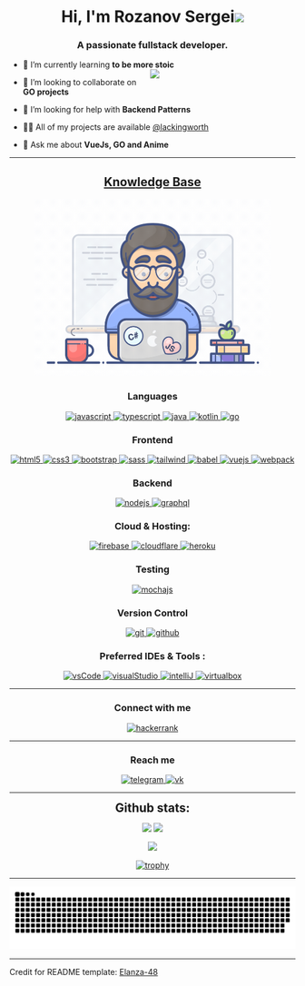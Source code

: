 <h1 align="center">Hi, I'm Rozanov Sergei<img width="30px" src="https://raw.githubusercontent.com/iampavangandhi/iampavangandhi/master/gifs/Hi.gif"></h1>
<h3 font-size="20" align="center">A passionate fullstack developer.</h3>


- 🌱 I’m currently learning **to be more stoic** <img align="right" style="width:16rem; height:auto" src="https://i.pinimg.com/originals/e4/26/70/e426702edf874b181aced1e2fa5c6cde.gif"/>

- 👯 I’m looking to collaborate on **GO projects**

- 🤝 I’m looking for help with **Backend Patterns**

- 👨‍💻 All of my projects are available [@lackingworth](github.com/;ackingworth)

- 💬 Ask me about **VueJs, GO and Anime**


---


<h2 align="center"><u><b>Knowledge Base</b></u></h2>

<p align="center">
  <img style="width:26rem; height:auto" src="https://raw.githubusercontent.com/Elanza-48/Elanza-48/41a4790484e268102dfdab2b7c59d440d3ffafab/resources/img/geek.gif"/>
</p>

<h3 align="center">Languages</h3>
<p align="center">
  <a href="https://developer.mozilla.org/en-US/docs/Web/JavaScript" target="_blank"> 
    <img src="https://img.shields.io/badge/Javascript-F7DF1E.svg?style=for-the-badge&logo=javascript&logoColor=black"
      alt="javascript"/>
  <a href="https://www.typescriptlang.org/" target="_blank"> 
    <img src="https://img.shields.io/badge/TypeScript-007ACC?style=for-the-badge&logo=typescript&logoColor=white"
      alt="typescript"/> 
  </a>
  <a href="https://www.java.com" target="_blank">
    <img src="https://img.shields.io/badge/Java-ED8B00?style=for-the-badge&logo=openjdk&logoColor=white" alt="java" />
  </a>
  <a href="https://kotlinlang.org" target="_blank">
    <img src="https://img.shields.io/badge/Kotlin-0095D5?&style=for-the-badge&logo=kotlin&logoColor=white" alt="kotlin" />
  </a>
  <a href="https://go.dev" target="_blank">
    <img src="https://img.shields.io/badge/Go-00ADD8?style=for-the-badge&logo=go&logoColor=white" alt="go" />
  </a>
</p>

<h3 align="center">Frontend</h3>
<p align="center">
  <a href="https://www.w3.org/html/" target="_blank"> 
    <img src="https://img.shields.io/badge/html-E34F26.svg?style=for-the-badge&logo=html5&logoColor=white"
      alt="html5"/> 
  </a>
  <a href="https://www.w3schools.com/css/" target="_blank">
    <img src="https://img.shields.io/badge/css-1572B6.svg?style=for-the-badge&logo=css3&logoColor=white"
      alt="css3"/>
  </a>
  <a href="https://getbootstrap.com" target="_blank">
    <img src="https://img.shields.io/badge/bootstrap-7952B3.svg?style=for-the-badge&logo=bootstrap&logoColor=white"
      alt="bootstrap"/>
  </a>
  <a href="https://sass-lang.com/" target="_blank">
    <img src="https://img.shields.io/badge/Sass-CC6699?style=for-the-badge&logo=sass&logoColor=white"
      alt="sass"/>
  </a>
  <a href="https://tailwindcss.com/" target="_blank">
    <img src="https://img.shields.io/badge/Tailwind_CSS-38B2AC?style=for-the-badge&logo=tailwind-css&logoColor=white"
      alt="tailwind"/>
  </a>
  <a href="https://babeljs.io/" target="_blank">
    <img src="https://img.shields.io/badge/babel-F9DC3E.svg?style=for-the-badge&logo=babel&logoColor=black" alt="babel"/> 
  </a>
  <a href="https://vuejs.org/" target="_blank">
    <img src="https://img.shields.io/badge/Vue.js-35495E?style=for-the-badge&logo=vue.js&logoColor=4FC08D" alt="vuejs"/> 
  </a>
  <a href="https://webpack.js.org" target="_blank">
    <img src="https://img.shields.io/badge/webpack-8DD6F9.svg?style=for-the-badge&logo=webpack&logoColor=black"
      alt="webpack"/>
  </a>
</p>

<h3 align="center">Backend</h3>
<p align="center">
  <a href="https://nodejs.org" target="_blank"> 
    <img src="https://img.shields.io/badge/node.js-339933.svg?style=for-the-badge&logo=nodedotjs&logoColor=white"
      alt="nodejs"/> 
  </a>
  <a href="https://graphql.org" target="_blank">
    <img src="https://img.shields.io/badge/graphql-E10098.svg?style=for-the-badge&logo=graphql&logoColor=white" alt="graphql" />
  </a>
</p>

<h3 align="center">Cloud & Hosting:</h3>
<p align="center">
  <a href="https://firebase.google.com/" target="_blank">
    <img src="https://img.shields.io/badge/firebase-FFCA28.svg?style=for-the-badge&logo=firebase&logoColor=black" alt="firebase"/>
  </a>
  <a href="https://www.cloudflare.com/" target="_blank">
    <img src="https://img.shields.io/badge/Cloudflare-F38020?style=for-the-badge&logo=Cloudflare&logoColor=white" alt="cloudflare"/>
  </a>
  <a href="https://heroku.com" target="_blank"> 
    <img src="https://img.shields.io/badge/heroku-430098.svg?style=for-the-badge&logo=heroku&logoColor=white"
      alt="heroku"/> 
  </a> 
</p>

<h3 align="center">Testing</h3>
<p align="center"> 
  <a href="https://mochajs.org/" target="_blank">
    <img src="https://img.shields.io/badge/mocha.js-323330?style=for-the-badge&logo=mocha&logoColor=Brown" alt="mochajs"/> 
  </a>
</p>

<h3 align="center">Version Control</h3>
<p align="center">
  <a href="https://git-scm.com/" target="_blank">
    <img src="https://img.shields.io/badge/git-F05032.svg?style=for-the-badge&logo=git&logoColor=white"
      alt="git"/>
  </a>
  <a href="https://github.com/lackingworth" target="_blank">
    <img src="https://img.shields.io/badge/github-181717.svg?style=for-the-badge&logo=github&logoColor=white" alt="github" />
  </a>
</p>

<h3 align="center">Preferred IDEs  & Tools :</h3>
<p align="center"> 
  <a href="https://code.visualstudio.com/" target="_blank">
    <img src="https://img.shields.io/badge/vscode-007ACC.svg?style=for-the-badge&logo=visualstudiocode&logoColor=white" alt="vsCode"/> 
  </a>
  <a href="https://visualstudio.microsoft.com/" target="_blank">
    <img src="https://img.shields.io/badge/Visual_Studio-5C2D91?style=for-the-badge&logo=visual%20studio&logoColor=white" alt="visualStudio"/> 
  </a>
  <a href="https://www.jetbrains.com/idea/" target="_blank">
    <img src="https://img.shields.io/badge/IntelliJ_IDEA-000000.svg?style=for-the-badge&logo=intellij-idea&logoColor=white" alt="intelliJ"/> 
  </a>
  <a href="https://www.virtualbox.org/" target="_blank">
    <img src="https://img.shields.io/badge/virtualbox-183A61.svg?style=for-the-badge&logo=virtualbox&logoColor=white"
      alt="virtualbox"/>
  </a>
</p>

----

<h3 align="center">Connect with me</h3>

<p align="center">
  <a  href="https://www.hackerrank.com/worstface" target="_blank">
    <img src="https://img.shields.io/badge/-Hackerrank-000000?style=for-the-badge&logo=HackerRank&logoColor=white" alt="hackerrank"/>
  </a>
</p>

----

<h3 align="center">Reach me</h3>

<p align="center">
  <a  href="https://t.me/OutEastiq" target="_blank">
    <img src="https://img.shields.io/badge/Telegram-26A5E4.svg?style=for-the-badge&logo=telegram&logoColor=white" alt="telegram"/>
  </a>
  <a  href="https://vk.com/sg.rozanov" target="_blank">
    <img src="https://img.shields.io/badge/вконтакте-%232E87FB.svg?&style=for-the-badge&logo=vk&logoColor=white" alt="vk"/>
  </a>
</p>

----

<div align="center">
<h2 align="center" style="margin: 5px 10px;">Github stats:</h2> 
  
[![](https://github-readme-stats.vercel.app/api?username=lackingworth&show_icons=true&theme=tokyonight&hide_border=true&locale=en)](https://github.com/lackingworth)
[![](https://github-readme-streak-stats.herokuapp.com/?user=lackingworth&theme=material-palenight)](https://github.com/lackingworth)

[![](https://github-readme-stats.vercel.app/api/top-langs/?username=lackingworth&theme=blue-green)](https://github.com/lackingworth)

[![trophy](https://github-profile-trophy.vercel.app/?username=lackingworth&theme=onedark)](https://github.com/lackingworth/github-profile-trophy)
</div>

----

<p align="center">
  <img  src="https://raw.githubusercontent.com/Elanza-48/Elanza-48/main/resources/img/github-contribution-grid-snake.svg"
    alt="example" />
</p>

------
Credit for README template: [Elanza-48](https://github.com/Elanza-48)
